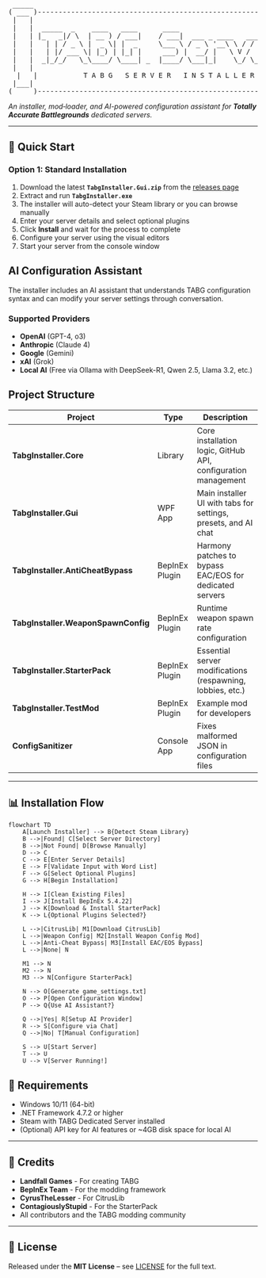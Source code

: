 <div align="center">

<pre>
 _____                                                               _____ 
( ___ )-------------------------------------------------------------( ___ )
 |   |                                                               |   | 
 |   |  _____  _    ____   ____      ____                            |   | 
 |   | |_   _|/ \  | __ ) / ___|    / ___|  ___ _ ____   _____ _ __  |   | 
 |   |   | | / _ \ |  _ \| |  _     \___ \ / _ \ '__\ \ / / _ \ '__| |   | 
 |   |   | |/ ___ \| |_) | |_| |     ___) |  __/ |   \ V /  __/ |    |   | 
 |   |  _|_/_/   \_\____/ \____| _  |____/ \___|_|    \_/ \___|_|    |   | 
 |   |                                                               |   | 
  |   |           T A B G   S E R V E R   I N S T A L L E R           |   |  
 |___|                                                               |___| 
(_____)-------------------------------------------------------------(_____) 
</pre>

</div>

*An installer, mod‑loader, and AI-powered configuration assistant for **Totally Accurate Battlegrounds** dedicated servers.*

---


## 🚀 Quick Start

### Option 1: Standard Installation

1. Download the latest **`TabgInstaller.Gui.zip`** from the [releases page](../../releases)
2. Extract and run **`TabgInstaller.exe`**
3. The installer will auto-detect your Steam library or you can browse manually
4. Enter your server details and select optional plugins
5. Click **Install** and wait for the process to complete
6. Configure your server using the visual editors
7. Start your server from the console window


## AI Configuration Assistant

The installer includes an AI assistant that understands TABG configuration syntax and can modify your server settings through conversation.

### Supported Providers
- **OpenAI** (GPT-4, o3)
- **Anthropic** (Claude 4)
- **Google** (Gemini)
- **xAI** (Grok)
- **Local AI** (Free via Ollama with DeepSeek-R1, Qwen 2.5, Llama 3.2, etc.)

## Project Structure

| Project                             | Type            | Description                                                              |
| ----------------------------------- | --------------- | ------------------------------------------------------------------------ |
| **TabgInstaller.Core**              | Library         | Core installation logic, GitHub API, configuration management            |
| **TabgInstaller.Gui**               | WPF App         | Main installer UI with tabs for settings, presets, and AI chat          |
| **TabgInstaller.AntiCheatBypass**   | BepInEx Plugin  | Harmony patches to bypass EAC/EOS for dedicated servers                 |
| **TabgInstaller.WeaponSpawnConfig** | BepInEx Plugin  | Runtime weapon spawn rate configuration                                  |
| **TabgInstaller.StarterPack**       | BepInEx Plugin  | Essential server modifications (respawning, lobbies, etc.)              |
| **TabgInstaller.TestMod**           | BepInEx Plugin  | Example mod for developers                                               |
| **ConfigSanitizer**                 | Console App     | Fixes malformed JSON in configuration files                             |

---

## 📊 Installation Flow

```mermaid
flowchart TD
    A[Launch Installer] --> B{Detect Steam Library}
    B -->|Found| C[Select Server Directory]
    B -->|Not Found| D[Browse Manually]
    D --> C
    C --> E[Enter Server Details]
    E --> F[Validate Input with Word List]
    F --> G[Select Optional Plugins]
    G --> H[Begin Installation]
    
    H --> I[Clean Existing Files]
    I --> J[Install BepInEx 5.4.22]
    J --> K[Download & Install StarterPack]
    K --> L{Optional Plugins Selected?}
    
    L -->|CitrusLib| M1[Download CitrusLib]
    L -->|Weapon Config| M2[Install Weapon Config Mod]
    L -->|Anti-Cheat Bypass| M3[Install EAC/EOS Bypass]
    L -->|None| N
    
    M1 --> N
    M2 --> N
    M3 --> N[Configure StarterPack]
    
    N --> O[Generate game_settings.txt]
    O --> P[Open Configuration Window]
    P --> Q{Use AI Assistant?}
    
    Q -->|Yes| R[Setup AI Provider]
    R --> S[Configure via Chat]
    Q -->|No| T[Manual Configuration]
    
    S --> U[Start Server]
    T --> U
    U --> V[Server Running!]
```




## 🔧 Requirements

- Windows 10/11 (64-bit)
- .NET Framework 4.7.2 or higher
- Steam with TABG Dedicated Server installed
- (Optional) API key for AI features or ~4GB disk space for local AI


---

## 🙏 Credits

- **Landfall Games** - For creating TABG
- **BepInEx Team** - For the modding framework
- **CyrusTheLesser** - For CitrusLib
- **ContagiouslyStupid** - For the StarterPack
- All contributors and the TABG modding community

---

## 📄 License

Released under the **MIT License** – see [LICENSE](LICENSE) for the full text.
